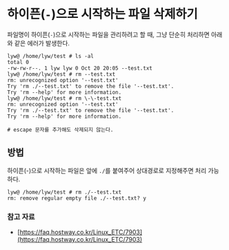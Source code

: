 # 하이픈(`-`)으로 시작하는 파일 삭제하기

파일명이 하이픈(`-`)으로 시작하는 파일을 관리하려고 할 때, 그냥 단순히 처리하면 아래와 같은 에러가 발생한다.

```shell
lyw@ /home/lyw/test # ls -al
total 0
-rw-rw-r--. 1 lyw lyw 0 Oct 20 20:05 --test.txt
lyw@ /home/lyw/test # rm --test.txt
rm: unrecognized option '--test.txt'
Try 'rm ./--test.txt' to remove the file '--test.txt'.
Try 'rm --help' for more information.
lyw@ /home/lyw/test # rm \-\-test.txt
rm: unrecognized option '--test.txt'
Try 'rm ./--test.txt' to remove the file '--test.txt'.
Try 'rm --help' for more information.

# escape 문자를 추가해도 삭제되지 않는다.
```

## 방법

하이픈(-)으로 시작하는 파일은 앞에 `./`를 붙여주어 상대경로로 지정해주면 처리 가능하다.

```shell
lyw@ /home/lyw/test # rm ./--test.txt
rm: remove regular empty file ./--test.txt? y
```

### 참고 자료
- [https://faq.hostway.co.kr/Linux_ETC/7903](https://faq.hostway.co.kr/Linux_ETC/7903)